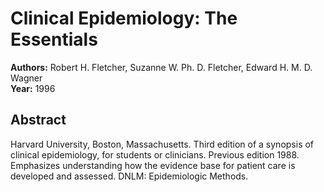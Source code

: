 # Clinical Epidemiology: The Essentials

**Authors:** Robert H. Fletcher, Suzanne W. Ph. D. Fletcher, Edward H. M. D. Wagner  
**Year:** 1996  

## Abstract
Harvard University, Boston, Massachusetts. Third edition of a synopsis of clinical epidemiology, for students or clinicians. Previous edition 1988. Emphasizes understanding how the evidence base for patient care is developed and assessed. DNLM: Epidemiologic Methods.

